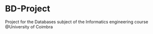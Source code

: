 # BD-Project
Project for the Databases subject of the Informatics engineering course @University of Coimbra
